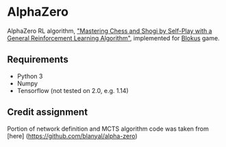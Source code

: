 # AlphaZero
AlphaZero RL algorithm, ["Mastering Chess and Shogi by Self-Play with a General Reinforcement Learning Algorithm"](https://arxiv.org/abs/1712.01815), implemented for [Blokus](https://en.wikipedia.org/wiki/Blokus) game.
## Requirements
* Python 3
* Numpy
* Tensorflow (not tested on 2.0, e.g. 1.14)

## Credit assignment
Portion of network definition and MCTS algorithm code was taken from [here] (https://github.com/blanyal/alpha-zero)
